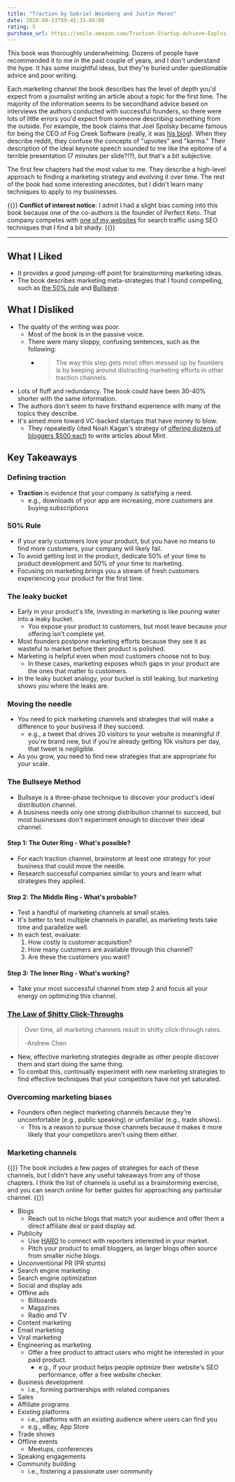 ```yaml
---
title: "Traction by Gabriel Weinberg and Justin Mares"
date: 2020-08-23T09:45:33-04:00
rating: 5
purchase_url: https://smile.amazon.com/Traction-Startup-Achieve-Explosive-Customer/dp/0241242533/
---
```

This book was thoroughly underwhelming. Dozens of people have recommended it to me in the past couple of years, and I don't understand the hype. It has some insightful ideas, but they're buried under questionable advice and poor writing.

<!--more-->

Each marketing channel the book describes has the level of depth you'd expect from a journalist writing an article about a topic for the first time. The majority of the information seems to be secondhand advice based on interviews the authors conducted with successful founders, so there were lots of little errors you'd expect from someone describing something from the outside. For example, the book claims that Joel Spolsky became famous for being the CEO of Fog Creek Software (really, it was [his blog](https://www.joelonsoftware.com/)). When they describe reddit, they confuse the concepts of "upvotes" and "karma." Their description of the ideal keynote speech sounded to me like the epitome of a terrible presentation (7 minutes per slide?!?), but that's a bit subjective.

The first few chapters had the most value to me. They describe a high-level approach to finding a marketing strategy and evolving it over time. The rest of the book had some interesting anecdotes, but I didn't learn many techniques to apply to my businesses.

{{<notice type="warning">}}
**Conflict of interest notice**: I admit I had a slight bias coming into this book because one of the co-authors is the founder of Perfect Keto. That company competes with [one of my websites](https://isitketo.org/) for search traffic using SEO techniques that I find a bit shady.
{{</notice>}}

---

## What I Liked

* It provides a good jumping-off point for brainstorming marketing ideas.
* The book describes marketing meta-strategies that I found compelling, such as [the 50% rule](#50-rule) and [Bullseye](#the-bullseye-method).

## What I Disliked

* The quality of the writing was poor.
  * Most of the book is in the passive voice.
  * There were many sloppy, confusing sentences, such as the following:
    * >The way this step gets most often messed up by founders is by keeping around distracting marketing efforts in other traction channels.
* Lots of fluff and redundancy. The book could have been 30-40% shorter with the same information.
* The authors don't seem to have firsthand experience with many of the topics they describe.
* It's aimed more toward VC-backed startups that have money to blow.
  * They repeatedly cited Noah Kagan's strategy of [offering dozens of bloggers $500 each](https://okdork.com/james-clear/) to write articles about Mint.

## Key Takeaways

### Defining traction

* **Traction** is evidence that your company is satisfying a need.
  * e.g., downloads of your app are increasing, more customers are buying subscriptions

### 50% Rule

* If your early customers love your product, but you have no means to find more customers, your company will likely fail.
* To avoid getting lost in the product, dedicate 50% of your time to product development and 50% of your time to marketing.
* Focusing on marketing brings you a stream of fresh customers experiencing your product for the first time.

### The leaky bucket

* Early in your product's life, investing in marketing is like pouring water into a leaky bucket.
  * You expose your product to customers, but most leave because your offering isn't complete yet.
* Most founders postpone marketing efforts because they see it as wasteful to market before their product is polished.
* Marketing is helpful even when most customers choose not to buy.
  * In these cases, marketing exposes which gaps in your product are the ones that matter to customers.
* In the leaky bucket analogy, your bucket is still leaking, but marketing shows you where the leaks are.

### Moving the needle

* You need to pick marketing channels and strategies that will make a difference to your business if they succeed.
  * e.g., a tweet that drives 20 visitors to your website is meaningful if you're brand new, but if you're already getting 10k visitors per day, that tweet is negligible.
* As you grow, you need to find new strategies that are appropriate for your scale.

### The Bullseye Method

* Bullseye is a three-phase technique to discover your product's ideal distribution channel.
* A business needs only one strong distribution channel to succeed, but most businesses don't experiment enough to discover their ideal channel.

#### Step 1: The Outer Ring - What's possible?

* For each traction channel, brainstorm at least one strategy for your business that could move the needle.
* Research successful companies similar to yours and learn what strategies they applied.

#### Step 2: The Middle Ring - What's probable?

* Test a handful of marketing channels at small scales.
* It's better to test multiple channels in parallel, as marketing tests take time and parallelize well.
* In each test, evaluate:
  1. How costly is customer acquisition?
  1. How many customers are available through this channel?
  1. Are these the customers you want?

#### Step 3: The Inner Ring - What's working?

* Take your most successful channel from step 2 and focus all your energy on optimizing this channel.

### [The Law of Shitty Click-Throughs](https://andrewchen.co/the-law-of-shitty-clickthroughs/)

>Over time, all marketing channels result in shitty click-through rates.
>
>-Andrew Chen

* New, effective marketing strategies degrade as other people discover them and start doing the same thing.
* To combat this, continually experiment with new marketing strategies to find effective techniques that your competitors have not yet saturated.

### Overcoming marketing biases

* Founders often neglect marketing channels because they're uncomfortable (e.g., public speaking) or unfamiliar (e.g., trade shows).
  * This is a reason to pursue those channels because it makes it more likely that your competitors aren't using them either.

### Marketing channels

{{<notice type="info">}}
The book includes a few pages of strategies for each of these channels, but I didn't have any useful takeaways from any of those chapters. I think the list of channels is useful as a brainstorming exercise, and you can search online for better guides for approaching any particular channel.
{{</notice>}}

* Blogs
  * Reach out to niche blogs that match your audience and offer them a direct affiliate deal or paid display ad.
* Publicity
  * Use [HARO](https://www.helpareporter.com/) to connect with reporters interested in your market.
  * Pitch your product to small bloggers, as larger blogs often source from smaller niche blogs.
* Unconventional PR (PR stunts)
* Search engine marketing
* Search engine optimization
* Social and display ads
* Offline ads
  * Billboards
  * Magazines
  * Radio and TV
* Content marketing
* Email marketing
* Viral marketing
* Engineering as marketing
  * Offer a free product to attract users who might be interested in your paid product.
    * e.g., if your product helps people optimize their website's SEO performance, offer a free website checker.
* Business development
  * i.e., forming partnerships with related companies
* Sales
* Affiliate programs
* Existing platforms
  * i.e., platforms with an existing audience where users can find you
  * e.g., eBay, App Store
* Trade shows
* Offline events
  * Meetups, conferences
* Speaking engagements
* Community building
  * i.e., fostering a passionate user community
